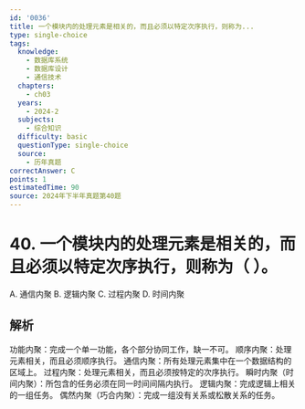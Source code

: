 ```yaml
---
id: '0036'
title: 一个模块内的处理元素是相关的，而且必须以特定次序执行，则称为...
type: single-choice
tags:
  knowledge:
    - 数据库系统
    - 数据库设计
    - 通信技术
  chapters:
    - ch03
  years:
    - 2024-2
  subjects:
    - 综合知识
  difficulty: basic
  questionType: single-choice
  source:
    - 历年真题
correctAnswer: C
points: 1
estimatedTime: 90
source: 2024年下半年真题第40题
---
```

# 40. 一个模块内的处理元素是相关的，而且必须以特定次序执行，则称为（ ）。

A. 通信内聚
B. 逻辑内聚
C. 过程内聚
D. 时间内聚

## 解析

功能内聚：完成一个单一功能，各个部分协同工作，缺一不可。
顺序内聚：处理元素相关，而且必须顺序执行。
通信内聚：所有处理元素集中在一个数据结构的区域上。
过程内聚：处理元素相关，而且必须按特定的次序执行。
瞬时内聚（时间内聚）：所包含的任务必须在同一时间间隔内执行。
逻辑内聚：完成逻辑上相关的一组任务。
偶然内聚（巧合内聚）：完成一组没有关系或松散关系的任务。
